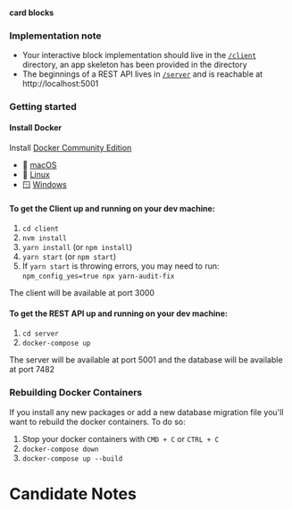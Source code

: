 
#### card blocks


### Implementation note
- Your interactive block implementation should live in the [`/client`](/client) directory, an app skeleton has been provided in the directory
- The beginnings of a REST API lives in [`/server`](/server/src/) and is reachable at http://localhost:5001

### Getting started


#### Install Docker

Install [Docker Community Edition](https://hub.docker.com/search?q=&type=edition&offering=community)

- :apple: [macOS](https://hub.docker.com/editions/community/docker-ce-desktop-mac)
- :penguin: [Linux](https://hub.docker.com/search/?type=edition&offering=community&operating_system=linux)
- 🪟 [Windows](https://hub.docker.com/editions/community/docker-ce-desktop-windows)

#### To get the Client up and running on your dev machine:

1. `cd client`
1. `nvm install`
1. `yarn install` (or `npm install`)
1. `yarn start` (or `npm start`)
1. If `yarn start` is throwing errors, you may need to run: `npm_config_yes=true npx yarn-audit-fix`

The client will be available at port 3000

#### To get the REST API up and running on your dev machine:

1. `cd server`
1. `docker-compose up`

The server will be available at port 5001 and the database will be available at port 7482

### Rebuilding Docker Containers

If you install any new packages or add a new database migration file you'll want to rebuild the docker containers. To do so:

1. Stop your docker containers with `CMD + C` or `CTRL + C`
1. `docker-compose down`
1. `docker-compose up --build`


# Candidate Notes

<your notes here>
